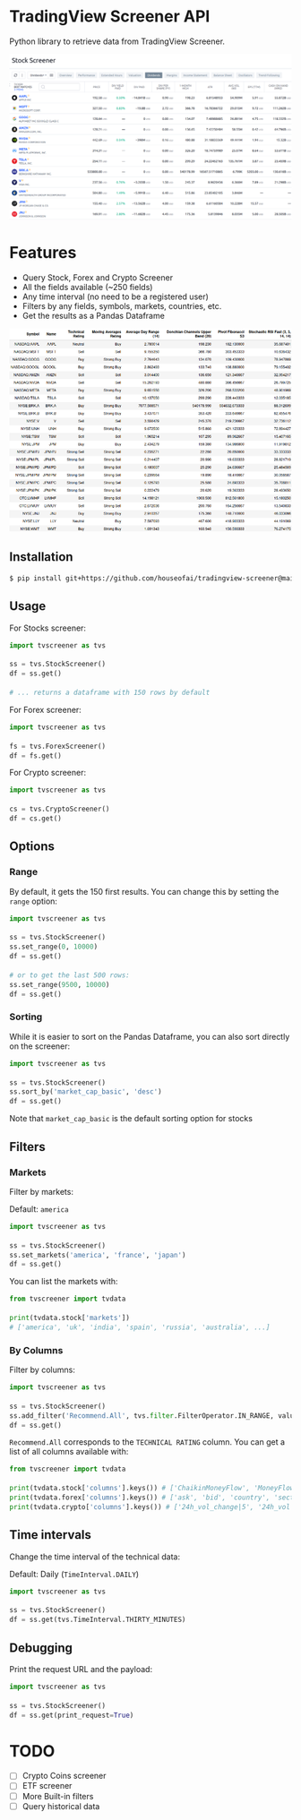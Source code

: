 # TradingView Screener API

Python library to retrieve data from TradingView Screener.

![tradingview-screener.png](images%2Ftradingview-screener.png)

# Features
- Query Stock, Forex and Crypto Screener
- All the fields available (~250 fields)
- Any time interval (no need to be a registered user)
- Filters by any fields, symbols, markets, countries, etc.
- Get the results as a Pandas Dataframe

![dataframe.png](images%2Fdataframe.png)


## Installation
```sh
$ pip install git+https://github.com/houseofai/tradingview-screener@main
```
## Usage

For Stocks screener:
```python
import tvscreener as tvs

ss = tvs.StockScreener()
df = ss.get()

# ... returns a dataframe with 150 rows by default
``` 
For Forex screener:
```python
import tvscreener as tvs

fs = tvs.ForexScreener()
df = fs.get()
```
For Crypto screener:
```python
import tvscreener as tvs

cs = tvs.CryptoScreener()
df = cs.get()
```

## Options

### Range
By default, it gets the 150 first results. You can change this by setting the `range` option:
```python
import tvscreener as tvs

ss = tvs.StockScreener()
ss.set_range(0, 10000)
df = ss.get()

# or to get the last 500 rows:
ss.set_range(9500, 10000)
df = ss.get()
```

### Sorting
While it is easier to sort on the Pandas Dataframe, you can also sort directly on the screener:
```python
import tvscreener as tvs

ss = tvs.StockScreener()
ss.sort_by('market_cap_basic', 'desc')
df = ss.get()
```
Note that `market_cap_basic` is the default sorting option for stocks

## Filters

### Markets
Filter by markets:

Default: `america`
```python
import tvscreener as tvs

ss = tvs.StockScreener()
ss.set_markets('america', 'france', 'japan')
df = ss.get()
```
You can list the markets with:
```python
from tvscreener import tvdata

print(tvdata.stock['markets'])
# ['america', 'uk', 'india', 'spain', 'russia', 'australia', ...]
```

### By Columns
Filter by columns:
```python
import tvscreener as tvs

ss = tvs.StockScreener()
ss.add_filter('Recommend.All', tvs.filter.FilterOperator.IN_RANGE, values=[0.5, 1]) # Strong BUY
df = ss.get()
```
`Recommend.All` corresponds to the `TECHNICAL RATING` column.
You can get a list of all columns available with:
```python
from tvscreener import tvdata

print(tvdata.stock['columns'].keys()) # ['ChaikinMoneyFlow', 'MoneyFlow', 'Value.Traded', 'after_tax_margin', ...]
print(tvdata.forex['columns'].keys()) # ['ask', 'bid', 'country', 'sector', ...]
print(tvdata.crypto['columns'].keys()) # ['24h_vol_change|5', '24h_vol|5', 'ask', 'average_volume_10d_calc', ...]
```


## Time intervals
Change the time interval of the technical data:

Default: Daily (`TimeInterval.DAILY`)
```python
import tvscreener as tvs

ss = tvs.StockScreener()
df = ss.get(tvs.TimeInterval.THIRTY_MINUTES)
```

## Debugging
Print the request URL and the payload:
```python
import tvscreener as tvs

ss = tvs.StockScreener()
df = ss.get(print_request=True)
```

# TODO
- [ ] Crypto Coins screener
- [ ] ETF screener
- [ ] More Built-in filters
- [ ] Query historical data